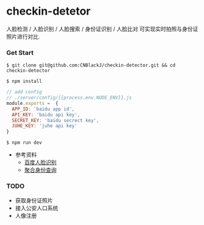 # checkin-detetor

人脸检测 / 人脸识别 / 人脸搜索 / 身份证识别 / 人脸比对
可实现实时拍照与身份证照片进行对比.

### Get Start

`$ git clone git@github.com:CNBlackJ/checkin-detector.git && cd checkin-detector`

`$ npm install`

```javascript
// add config
// ./server/config/{{process.env.NODE_ENV}}.js
module.exports =  {
  APP_ID: 'baidu app id',
  API_KEY: 'baidu api key',
  SECRET_KEY: 'baidu secrect key',
  JUHE_KEY: 'juhe api key'
}

```

`$ npm run dev`

- 参考资料
  - [百度人脸识别](https://ai.baidu.com/docs#/Begin/top)
  - [聚合身份查询](https://www.juhe.cn/docs/api/id/38)

### TODO 

- 获取身份证照片
- 接入公安人口系统
- 人像注册
